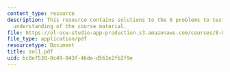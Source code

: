 ```yaml
---
content_type: resource
description: This resource contains solutions to the 6 problems to test the student's
  understanding of the course material.
file: https://ol-ocw-studio-app-production.s3.amazonaws.com/courses/8-811-particle-physics-ii-fall-2005/bc8e75380c49943f46ded561e2fb2f9e_sol1.pdf
file_type: application/pdf
resourcetype: Document
title: sol1.pdf
uid: bc8e7538-0c49-943f-46de-d561e2fb2f9e
---
```

